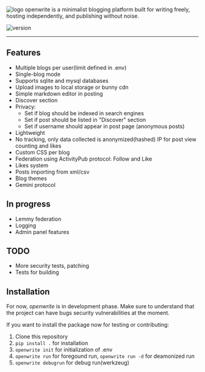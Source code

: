 ![logo](https://github.com/user-attachments/assets/5a0dc36c-1b62-40ba-b740-fe3b941b67fa)
openwrite is a minimalist blogging platform built for writing freely, hosting independently, and publishing without noise.

![version](https://img.shields.io/badge/version-0.8.0-purple) 

---

## Features

- Multiple blogs per user(limit defined in .env)
- Single-blog mode
- Supports sqlite and mysql databases
- Upload images to local storage or bunny cdn
- Simple markdown editor in posting
- Discover section
- Privacy: 
    - Set if blog should be indexed in search engines
    - Set if post should be listed in "Discover" section
    - Set if username should appear in post page (anonymous posts)
- Lightweight
- No tracking, only data collected is anonymized(hashed) IP for post view counting and likes
- Custom CSS per blog
- Federation using ActivityPub protocol: Follow and Like
- Likes system
- Posts importing from xml/csv
- Blog themes
- Gemini protocol

## In progress

- Lemmy federation
- Logging
- Admin panel features

## TODO

- More security tests, patching
- Tests for building

## Installation

For now, *openwrite* is in development phase. Make sure to understand that the project can have bugs security vulnerabilities at the moment. 

If you want to install the package now for testing or contributing:

1. Clone this repository
2. `pip install .` for installation 
3. `openwrite init` for initialization of .env
4. `openwrite run` for foregound run, `openwrite run -d` for deamonized run
5. `openwrite debugrun` for debug run(werkzeug)

